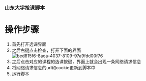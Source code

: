 ### 山东大学抢课脚本

# 操作步骤
1. 首先打开选课界面
2. 之后右键点击检查，打开下面的界面
![bed815f6-8aca-4037-8109-97a9fdd00f76](https://github.com/user-attachments/assets/cb33d514-03f8-4141-856a-d14e73263ab7)
3. 之后点击对应的课程的选课按键，界面上就会出现一条网络请求信息
4. 将网络请求信息的url和cookie更新到脚本中
5. 运行脚本

